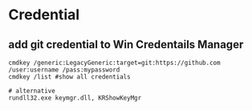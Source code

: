 # Credential

## add git credential to Win Credentails Manager
```
cmdkey /generic:LegacyGeneric:target=git:https://github.com /user:username /pass:mypassword
cmdkey /list #show all credentials

# alternative
rundll32.exe keymgr.dll, KRShowKeyMgr
```

